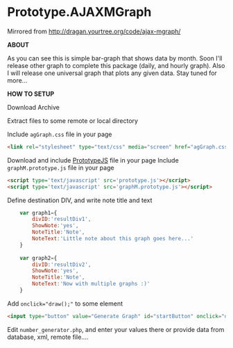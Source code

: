 Prototype.AJAXMGraph
====================

Mirrored from http://dragan.yourtree.org/code/ajax-mgraph/


__ABOUT__

As you can see this is simple bar-graph that shows data by month. Soon I'll release other graph to complete this package (daily, and hourly graph).
Also I will release one universal graph that plots any given data. Stay tuned for more...

__HOW TO SETUP__

Download Archive

Extract files to some remote or local directory

Include `agGraph.css` file in your page

```html
<link rel="stylesheet" type="text/css" media="screen" href="agGraph.css" />
```

Download and include [PrototypeJS](http://prototypejs.org/download) file in your page
Include `graphM.prototype.js` file in your page


```html
<script type='text/javascript' src='prototype.js'></script>
<script type='text/javascript' src='graphM.prototype.js'></script>
```

Define destination DIV, and write note title and text

```javascript
	var graph1={
		divID:'resultDiv1',
		ShowNote:'yes',
		NoteTitle:'Note',
		NoteText:'Little note about this graph goes here...'
	}
	
	var graph2={
		divID:'resultDiv2',
		ShowNote:'yes',
		NoteTitle:'Note',
		NoteText:'Now with multiple graphs :)'
	}
```

Add `onclick="draw();"` to some element

```html
<input type="button" value="Generate Graph" id="startButton" onclick="draw();" />
```

Edit `number_generator.php`, and enter your values there or provide data from database, xml, remote file....